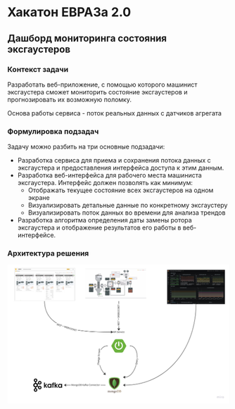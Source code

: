 # Хакатон ЕВРАЗа 2.0

## Дашборд мониторинга состояния эксгаустеров

### Контекст задачи

Разработать веб-приложение, с помощью которого машинист эксгаустера сможет мониторить состояние эксгаустеров и прогнозировать их возможную поломку.

Основа работы сервиса - поток реальных данных с датчиков агрегата

### Формулировка подзадач

Задачу можно разбить на три основные подзадачи:

- Разработка сервиса для приема и сохранения потока данных с эксгаустера и предоставления интерфейса доступа к этим данным.
- Разработка веб-интерфейса для рабочего места машиниста эксгаустера. Интерфейс должен позволять как минимум:
    - Отображать текущее состояние всех эксгаустеров на одном экране
    - Визуализировать детальные данные по конкретному эксгаустеру
    - Визуализировать поток данных во времени для анализа трендов
- Разработка алгоритма определения даты замены ротора эксгаустера и отображение результатов его работы в веб-интерфейсе.

### Архитектура решения

![img](schema.jpg)